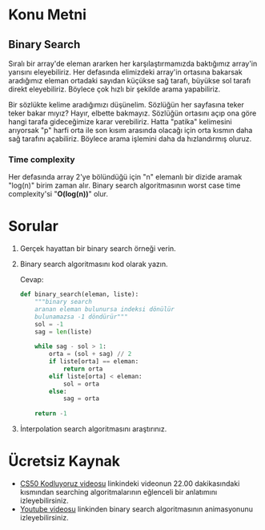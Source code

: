 # Konu Metni

## Binary Search

Sıralı bir array'de eleman ararken her karşılaştırmamızda baktığımız array'in yarısını eleyebiliriz. Her defasında elimizdeki array'in ortasına bakarsak aradığımız eleman ortadaki sayıdan küçükse sağ tarafı, büyükse sol tarafı direkt eleyebiliriz. Böylece çok hızlı bir şekilde arama yapabiliriz.

Bir sözlükte kelime aradığımızı düşünelim. Sözlüğün her sayfasına teker teker bakar mıyız? Hayır, elbette bakmayız. Sözlüğün ortasını açıp ona göre hangi tarafa gideceğimize karar verebiliriz. Hatta "patika" kelimesini arıyorsak "p" harfi orta ile son kısım arasında olacağı için orta kısmın daha sağ tarafını açabiliriz. Böylece arama işlemini daha da hızlandırmış oluruz.

### Time complexity

Her defasında array 2'ye bölündüğü için "n" elemanlı bir dizide aramak "log(n)" birim zaman alır. Binary search algoritmasının worst case time complexity'si "**O(log(n))**" olur.



# Sorular

1. Gerçek hayattan bir binary search örneği verin.

2. Binary search algoritmasını kod olarak yazın.

   Cevap:

   ````python
   def binary_search(eleman, liste):
       """binary search
       aranan eleman bulunursa indeksi dönülür
       bulunamazsa -1 döndürür"""
       sol = -1
       sag = len(liste)
       
       while sag - sol > 1:
           orta = (sol + sag) // 2
           if liste[orta] == eleman:
               return orta
           elif liste[orta] < eleman:
               sol = orta
           else:
               sag = orta
       
       return -1
   ````

3. İnterpolation search algoritmasını araştırınız.

# Ücretsiz Kaynak

* [CS50 Kodluyoruz videosu](https://www.youtube.com/watch?v=jjqgP9dpD1k) linkindeki videonun 22.00 dakikasındaki kısmından searching algoritmalarının eğlenceli bir anlatımını izleyebilirsiniz.
* [Youtube videosu](https://www.youtube.com/watch?v=E6IOrZUpvSE) linkinden binary search algoritmasının animasyonunu izleyebilirsiniz.

